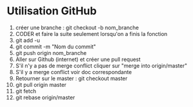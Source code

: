 # Utilisation GitHub
1) créer une branche : git checkout -b nom_branche
2) CODER et faire la suite seulement lorsqu'on a finis la fonction
3) git add -u
4) git commit -m "Nom du commit"
5) git push origin nom_branche
7) Aller sur Github (internet) et créer une pull request
8) S'il n'y a pas de merge conflict cliquer sur "merge into origin/master"
9) S'il y a merge conflict voir doc correspondante
10) Retourner sur le master : git checkout master
11) git pull origin master
12) git fetch
13) git rebase origin/master